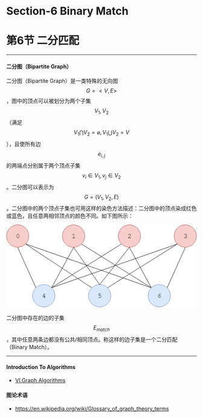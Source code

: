 # Section-6 Binary Match
# 第6节 二分匹配

--------

#### 二分图（Bipartite Graph）

二分图（Bipartite Graph）是一类特殊的无向图$$ G = <V,E> $$，图中的顶点可以被划分为两个子集$$ V_{1}, V_{2} $$（满足$$ V_{1} \bigcap V_{2} = \varnothing, V_{1} \bigcup V_{2} = V $$），且使所有边$$ e_{i,j} $$的两端点分别属于两个顶点子集$$ v_i \in V_{1}, v_j \in V_{2} $$。二分图可以表示为$$ G = (V_{1}, V_{2}, E) $$。二分图中的两个顶点子集也可用这样的染色方法描述：二分图中的顶点染成红色或蓝色，且任意两相邻顶点的颜色不同。如下图所示：

![KnowledgePoint1.png](res/KnowledgePoint1.png)

二分图中存在的边的子集$$ E_{match} $$，其中任意两条边都没有公共/相同顶点。称这样的边子集是一个二分匹配（Binary Match）。

--------

#### Introduction To Algorithms

* [VI.Graph Algorithms](https://mcdtu.files.wordpress.com/2017/03/introduction-to-algorithms-3rd-edition-sep-2010.pdf)

#### 图论术语

* https://en.wikipedia.org/wiki/Glossary_of_graph_theory_terms
